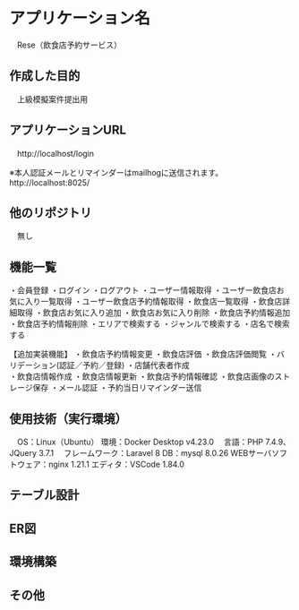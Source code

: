 # アプリケーション名
　Rese（飲食店予約サービス）

## 作成した目的
　上級模擬案件提出用
 
## アプリケーションURL
　http://localhost/login
  
  ※本人認証メールとリマインダーはmailhogに送信されます。
  http://localhost:8025/

## 他のリポジトリ  
　無し

## 機能一覧
・会員登録
・ログイン
・ログアウト
・ユーザー情報取得
・ユーザー飲食店お気に入り一覧取得
・ユーザー飲食店予約情報取得
・飲食店一覧取得
・飲食店詳細取得
・飲食店お気に入り追加
・飲食店お気に入り削除
・飲食店予約情報追加
・飲食店予約情報削除
・エリアで検索する
・ジャンルで検索する
・店名で検索する

【追加実装機能】
・飲食店予約情報変更
・飲食店評価
・飲食店評価閲覧
・バリデーション(認証／予約／登録)
・店舗代表者作成  
・飲食店情報作成
・飲食店情報更新
・飲食店予約情報確認
・飲食店画像のストレージ保存
・メール認証
・予約当日リマインダー送信
  
## 使用技術（実行環境）
　OS：Linux（Ubuntu）
  環境：Docker Desktop v4.23.0
　言語：PHP 7.4.9、JQuery 3.7.1
　フレームワーク：Laravel 8
  DB：mysql 8.0.26
  WEBサーバソフトウェア：nginx 1.21.1
  エディタ：VSCode 1.84.0

## テーブル設計


## ER図


## 環境構築


## その他

  
　
